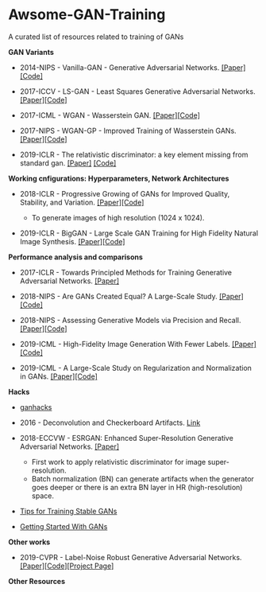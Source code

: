 # Awsome-GAN-Training
A curated list of resources related to training of GANs


**GAN Variants**

+ 2014-NIPS - Vanilla-GAN - Generative Adversarial Networks. [[Paper]](https://arxiv.org/abs/1406.2661)[[Code]](https://github.com/wiseodd/generative-models)

+ 2017-ICCV - LS-GAN - Least Squares Generative Adversarial Networks. [[Paper]](https://arxiv.org/abs/1611.04076v2)[[Code]](https://github.com/wiseodd/generative-models)

+ 2017-ICML - WGAN - Wasserstein GAN. [[Paper]](https://arxiv.org/abs/1701.07875)[[Code]](https://github.com/wiseodd/generative-models)

+ 2017-NIPS - WGAN-GP - Improved Training of Wasserstein GANs. [[Paper]](https://arxiv.org/abs/1704.00028)[[Code]](https://github.com/wiseodd/generative-models)

+ 2019-ICLR - The relativistic discriminator: a key element missing from standard gan. [[Paper]](https://openreview.net/forum?id=S1erHoR5t7&noteId=S1erHoR5t7) [[Code]](https://github.com/AlexiaJM/RelativisticGAN)

**Working cnfigurations: Hyperparameters, Network Architectures**

+ 2018-ICLR - Progressive Growing of GANs for Improved Quality, Stability, and Variation. [[Paper]](https://arxiv.org/abs/1710.10196)[[Code]](https://github.com/tkarras/progressive_growing_of_gans) 
  - To generate images of high resolution (1024 x 1024).

+ 2019-ICLR - BigGAN - Large Scale GAN Training for High Fidelity Natural Image Synthesis. [[Paper]](https://arxiv.org/abs/1809.11096)[[Code]](https://github.com/ajbrock/BigGAN-PyTorch)


**Performance analysis and comparisons**

+ 2017-ICLR - Towards Principled Methods for Training Generative Adversarial Networks. [[Paper]](https://arxiv.org/abs/1701.04862)

+ 2018-NIPS - Are GANs Created Equal? A Large-Scale Study. [[Paper]](https://arxiv.org/abs/1711.10337)[[Code]](https://github.com/google/compare_gan)

+ 2018-NIPS - Assessing Generative Models via Precision and Recall. [[Paper]](https://arxiv.org/abs/1806.00035)[[Code]](https://github.com/google/compare_gan)

+ 2019-ICML - High-Fidelity Image Generation With Fewer Labels. [[Paper]](https://arxiv.org/abs/1903.02271)[[Code]](https://github.com/google/compare_gan)

+ 2019-ICML - A Large-Scale Study on Regularization and Normalization in GANs. [[Paper]](https://arxiv.org/pdf/1807.04720.pdf)[[Code]](https://github.com/google/compare_gan)

**Hacks**

+ [ganhacks](https://github.com/soumith/ganhacks)

+ 2016 - Deconvolution and Checkerboard Artifacts. [Link](https://distill.pub/2016/deconv-checkerboard/)

+ 2018-ECCVW - ESRGAN: Enhanced Super-Resolution Generative Adversarial Networks. [[Paper]](https://arxiv.org/pdf/1809.00219.pdf) 
  - First work to apply relativistic discriminator for image super-resolution. 
  - Batch normalization (BN) can generate artifacts when the generator goes deeper or there is an extra BN layer in HR (high-resolution) space.
  
+ [Tips for Training Stable GANs](https://machinelearningmastery.com/how-to-train-stable-generative-adversarial-networks/)

+ [Getting Started With GANs](https://machinelearningmastery.com/resources-for-getting-started-with-generative-adversarial-networks/)

**Other works**

+ 2019-CVPR - Label-Noise Robust Generative Adversarial Networks. [[Paper]](https://arxiv.org/abs/1811.11165)[[Code]](https://github.com/takuhirok/rGAN/)[[Project Page]](https://takuhirok.github.io/rGAN/)


**Other Resources**

